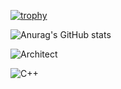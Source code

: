 [![trophy](https://github-profile-trophy.vercel.app/?username=ryo-ma&theme=onedark)](https://github.com/ryo-ma/github-profile-trophy)

![Anurag's GitHub stats](https://github-readme-stats.vercel.app/api?username=dhkeum9886&show_icons=true&theme=dracula)



![Architect](https://img.shields.io/badge/-Architect-3955a3?style=for-the-badge&logo=microsoft%20visio&logoColor=fff)

![C++](https://img.shields.io/badge/-C++-00599c?style=for-the-badge&logo=c%2B%2B&logoColor=fff)
